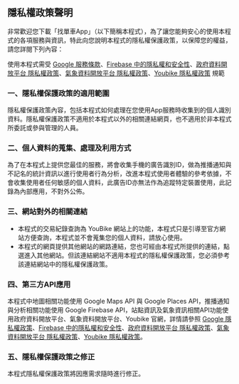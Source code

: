 ## 隱私權政策聲明
非常歡迎您下載「找單車App」（以下簡稱本程式），為了讓您能夠安心的使用本程式的各項服務與資訊，特此向您說明本程式的隱私權保護政策，以保障您的權益，請您詳閱下列內容：

使用本程式需受 [Google 服務條款](https://policies.google.com/privacy)、[Firebase 中的隱私權和安全性](https://firebase.google.com/support/privacy/?hl=zh-cn)、[政府資料開放平台 隱私權政策](https://data.gov.tw/privacy)、[氣象資料開放平台 隱私權政策](http://opendata.cwb.gov.tw/privacy.htm)、[Youbike 隱私權政策](https://ntpc.youbike.com.tw/privacy/privacy) 規範

### 一、隱私權保護政策的適用範圍  
隱私權保護政策內容，包括本程式如何處理在您使用App服務時收集到的個人識別資料。隱私權保護政策不適用於本程式以外的相關連結網頁，也不適用於非本程式所委託或參與管理的人員。

### 二、個人資料的蒐集、處理及利用方式
為了在本程式上提供您最佳的服務，將會收集手機的廣告識別ID，做為推播通知與不記名的統計資訊以進行使用者行為分析，改進本程式使用者體驗的參考依據，不會收集使用者任何敏感的個人資料，此廣告ID亦無法作為追蹤特定裝置使用，此記錄為內部應用，不對外公佈。

### 三、網站對外的相關連結  
* 本程式的交易紀錄查詢為 YouBike 網站上的功能，本程式只是引導至官方網站方便查詢，本程式並不會蒐集您的個人資料，請放心使用。
* 本程式的網頁提供其他網站的網路連結，您也可經由本程式所提供的連結，點選進入其他網站。但該連結網站不適用本程式的隱私權保護政策，您必須參考該連結網站中的隱私權保護政策。

### 四、第三方API應用
本程式中地圖相關功能使用 Google Maps API 與 Google Places API，推播通知與分析相關功能使用 Google Firebase API，站點資訊及氣象資訊相關API功能使用政府資料開放平台、氣象資料開放平台、Youbike 官網，詳情請參照 [Google 隱私權政策](https://policies.google.com/privacy)、[Firebase 中的隱私權和安全性](https://firebase.google.com/support/privacy/?hl=zh-cn)、[政府資料開放平台 隱私權政策](https://data.gov.tw/privacy)、[氣象資料開放平台 隱私權政策](http://opendata.cwb.gov.tw/privacy.htm)、[Youbike 隱私權政策](https://ntpc.youbike.com.tw/privacy/privacy)。

### 五、隱私權保護政策之修正
本程式隱私權保護政策將因應需求隨時進行修正。
